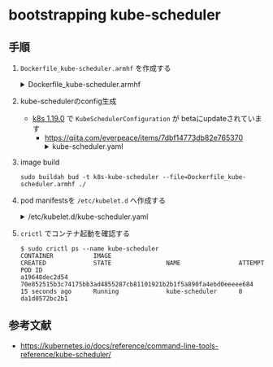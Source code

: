 # bootstrapping kube-scheduler

## 手順

1. `Dockerfile_kube-scheduler.armhf` を作成する
   <details><summary>Dockerfile_kube-scheduler.armhf</summary>
      ```
      cat << 'EOF' > Dockerfile_kube-scheduler.armhf
      FROM arm64v8/ubuntu:bionic

      ARG VERSION="v1.22.0"
      ARG ARCH="arm64"

      RUN set -ex \
        && apt update \
        && apt install -y wget \
        && apt clean \
        && wget -P /usr/bin/ https://dl.k8s.io/$VERSION/bin/linux/$ARCH/kube-scheduler \
        && chmod +x /usr/bin/kube-scheduler \
        && install -o root -g root -m 755 -d /var/lib/kubernetes \
        && install -o root -g root -m 755 -d /etc/kubernetes/config

      COPY kube-scheduler.yaml /etc/kubernetes/config/
      COPY kube-scheduler.kubeconfig /var/lib/kubernetes/

      ENTRYPOINT ["/usr/bin/kube-scheduler"]
      EOF
      ```
   </details>

1. kube-schedulerのconfig生成
   - [k8s 1.19.0](https://github.com/kubernetes/kubernetes/blob/master/CHANGELOG/CHANGELOG-1.19.md#v1190) で `KubeSchedulerConfiguration` が betaにupdateされています
      - https://qiita.com/everpeace/items/7dbf14773db82e765370
         <details><summary>kube-scheduler.yaml</summary>
            ```
            cat << EOF > kube-scheduler.yaml
            ---
            apiVersion: kubescheduler.config.k8s.io/v1beta1
            kind: KubeSchedulerConfiguration
            clientConnection:
              kubeconfig: "/var/lib/kubernetes/kube-scheduler.kubeconfig"
            leaderElection:
              leaderElect: false
            EOF
            ```
         </details>

1. image build
   ```
   sudo buildah bud -t k8s-kube-scheduler --file=Dockerfile_kube-scheduler.armhf ./
   ```

1. pod manifestsを `/etc/kubelet.d` へ作成する
   <details><summary>/etc/kubelet.d/kube-scheduler.yaml</summary>
      ```
      cat << EOF | sudo tee /etc/kubelet.d/kube-scheduler.yaml
      ---
      apiVersion: v1
      kind: Pod
      metadata:
        name: kube-scheduler
        namespace: kube-system
        labels:
          tier: control-plane
          component: kube-scheduler

      spec:
        # https://kubernetes.io/docs/tasks/administer-cluster/guaranteed-scheduling-critical-addon-pods/
        priorityClassName: system-node-critical
        hostNetwork: true
        containers:
          - name: kube-scheduler
            image: localhost/k8s-kube-scheduler:latest
            imagePullPolicy: IfNotPresent
            resources:
              requests:
                cpu: "256m"
                memory: "128Mi"
              limits:
                cpu: "384m"
                memory: "128Mi"
            command:
              - /usr/bin/kube-scheduler
              - --config=/etc/kubernetes/config/kube-scheduler.yaml
              - --v=2
      EOF
      ```
   </details>

1. `crictl` でコンテナ起動を確認する
   ```
   $ sudo crictl ps --name kube-scheduler
   CONTAINER           IMAGE                                                              CREATED             STATE               NAME                ATTEMPT             POD ID
   a19648dec2d54       70e852515b3c74175bb3ad4855287cb81101921b2b1f5a890fa4ebd0eeeee684   15 seconds ago      Running             kube-scheduler      0                   da1d0572bc2b1
   ```

## 参考文献

- https://kubernetes.io/docs/reference/command-line-tools-reference/kube-scheduler/

